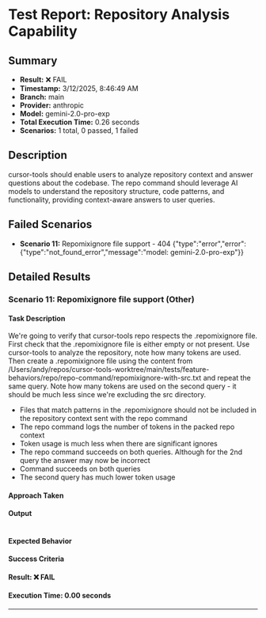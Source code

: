# Test Report: Repository Analysis Capability

## Summary

- **Result:** ❌ FAIL
- **Timestamp:** 3/12/2025, 8:46:49 AM
- **Branch:** main
- **Provider:** anthropic
- **Model:** gemini-2.0-pro-exp
- **Total Execution Time:** 0.26 seconds
- **Scenarios:** 1 total, 0 passed, 1 failed

## Description

cursor-tools should enable users to analyze repository context and answer questions about the codebase. The repo command should leverage AI models to understand the repository structure, code patterns, and functionality, providing context-aware answers to user queries.

## Failed Scenarios

- **Scenario 11:** Repomixignore file support - 404 {"type":"error","error":{"type":"not_found_error","message":"model: gemini-2.0-pro-exp"}}

## Detailed Results

### Scenario 11: Repomixignore file support (Other)

#### Task Description

We're going to verify that cursor-tools repo respects the .repomixignore file. First check that the .repomixignore file is either empty or not present. Use cursor-tools to analyze the repository, note how many tokens are used.
Then create a .repomixignore file using the content from /Users/andy/repos/cursor-tools-worktree/main/tests/feature-behaviors/repo/repo-command/repomixignore-with-src.txt and repeat the same query. Note how many tokens are used on the second query - it should be much less since we're excluding the src directory.
- Files that match patterns in the .repomixignore should not be included in the repository context sent with the repo command
- The repo command logs the number of tokens in the packed repo context
- Token usage is much less when there are significant ignores
- The repo command succeeds on both queries. Although for the 2nd query the answer may now be incorrect
- Command succeeds on both queries
- The second query has much lower token usage

#### Approach Taken



#### Output

```

```

#### Expected Behavior


#### Success Criteria


#### Result: ❌ FAIL

#### Execution Time: 0.00 seconds

---

